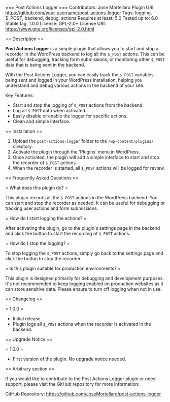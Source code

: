 === Post Actions Logger ===
Contributors: Jose Mortellaro
Plugin URI: https://github.com/your-username/post-actions-logger
Tags: logging, $_POST, backend, debug, actions
Requires at least: 5.0
Tested up to: 6.0
Stable tag: 1.0.0
License: GPL-2.0+
License URI: https://www.gnu.org/licenses/gpl-2.0.html

== Description ==

**Post Actions Logger** is a simple plugin that allows you to start and stop a recorder in the WordPress backend to log all the `$_POST` actions. This can be useful for debugging, tracking form submissions, or monitoring other `$_POST` data that is being sent in the backend.

With the Post Actions Logger, you can easily track the `$_POST` variables being sent and logged in your WordPress installation, helping you understand and debug various actions in the backend of your site.

Key Features:
- Start and stop the logging of `$_POST` actions from the backend.
- Log all `$_POST` data when activated.
- Easily disable or enable the logger for specific actions.
- Clean and simple interface.

== Installation ==

1. Upload the `post-actions-logger` folder to the `/wp-content/plugins/` directory.
2. Activate the plugin through the 'Plugins' menu in WordPress.
3. Once activated, the plugin will add a simple interface to start and stop the recorder of `$_POST` actions.
4. When the recorder is started, all `$_POST` actions will be logged for review.

== Frequently Asked Questions ==

= What does this plugin do? =

This plugin records all the `$_POST` actions in the WordPress backend. You can start and stop the recorder as needed. It can be useful for debugging or tracking user actions and form submissions.

= How do I start logging the actions? =

After activating the plugin, go to the plugin's settings page in the backend and click the button to start the recording of `$_POST` actions.

= How do I stop the logging? =

To stop logging the `$_POST` actions, simply go back to the settings page and click the button to stop the recorder.

= Is this plugin suitable for production environments? =

This plugin is designed primarily for debugging and development purposes. It's not recommended to keep logging enabled on production websites as it can store sensitive data. Please ensure to turn off logging when not in use.

== Changelog ==

= 1.0.0 =
* Initial release.
* Plugin logs all `$_POST` actions when the recorder is activated in the backend.

== Upgrade Notice ==

= 1.0.0 =
* First version of the plugin. No upgrade notice needed.

== Arbitrary section ==

If you would like to contribute to the Post Actions Logger plugin or need support, please visit the GitHub repository for more information:

GitHub Repository: https://github.com/JoseMortellaro/post-actions-logger

